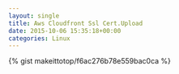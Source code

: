 ```yaml
---
layout: single                                                                                                              
title: Aws Cloudfront Ssl Cert.Upload                                                                                                                       
date: 2015-10-06 15:35:18+00:00                                                                                                                        
categories: Linux                                                                                                                
---                                                                                                                              
```


{% gist makeittotop/f6ac276b78e559bac0ca %}                                                                                                           

